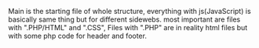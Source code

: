 Main is the starting file of whole structure,
everything with js(JavaScript) is basically same thing but for different sidewebs.
most important are files with ".PHP/HTML" and ".CSS",
Files with ".PHP" are in reality html files but with some php code for header and footer.
